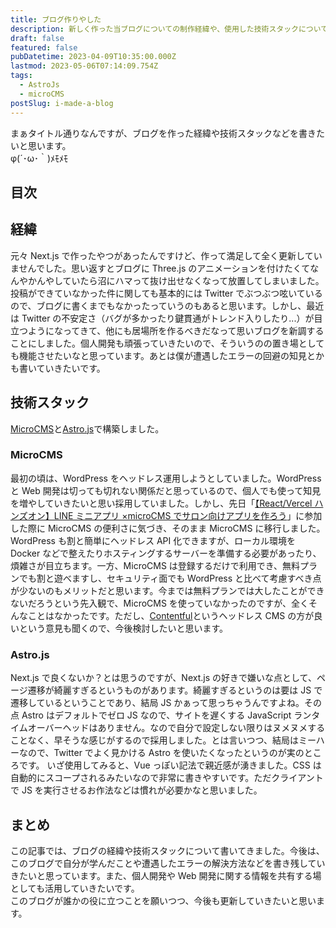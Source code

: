 ```yaml
---
title: ブログ作りやした
description: 新しく作った当ブログについての制作経緯や、使用した技術スタックについて紹介します。WordPressじゃなくMicroCMSを採用した理由や、Astro.jsを使った開発のメリットなどもなんとなく説明しています。
draft: false
featured: false
pubDatetime: 2023-04-09T10:35:00.000Z
lastmod: 2023-05-06T07:14:09.754Z
tags:
  - AstroJs
  - microCMS
postSlug: i-made-a-blog
---
```


まぁタイトル通りなんですが、ブログを作った経緯や技術スタックなどを書きたいと思います。<br>
φ(´･ω･｀)ﾒﾓﾒﾓ

## 目次

## 経緯

元々 Next.js で作ったやつがあったんですけど、作って満足して全く更新していませんでした。思い返すとブログに Three.js のアニメーションを付けたくてなんやかんやしていたら沼にハマって抜け出せなくなって放置してしまいました。投稿ができていなかった件に関しても基本的には Twitter でぶつぶつ呟いているので、ブログに書くまでもなかったっていうのもあると思います。しかし、最近は Twitter の不安定さ（バグが多かったり鍵貫通がトレンド入りしたり...）が目立つようになってきて、他にも居場所を作るべきだなって思いブログを新調することにしました。個人開発も頑張っていきたいので、そういうのの置き場としても機能させたいなと思っています。あとは僕が遭遇したエラーの回避の知見とかも書いていきたいです。

## 技術スタック

[MicroCMS](https://microcms.io/)と[Astro.js](https://astro.build/)で構築しました。

### MicroCMS

最初の頃は、WordPress をヘッドレス運用しようとしていました。WordPress と Web 開発は切っても切れない関係だと思っているので、個人でも使って知見を増やしていきたいと思い採用していました。しかし、先日「[【React/Vercel ハンズオン】LINE ミニアプリ ×microCMS でサロン向けアプリを作ろう](https://linedevelopercommunity.connpass.com/event/275270/)」に参加した際に MicroCMS の便利さに気づき、そのまま MicroCMS に移行しました。WordPress も割と簡単にヘッドレス API 化できますが、ローカル環境を Docker などで整えたりホスティングするサーバーを準備する必要があったり、煩雑さが目立ちます。一方、MicroCMS は登録するだけで利用でき、無料プランでも割と遊べますし、セキュリティ面でも WordPress と比べて考慮すべき点が少ないのもメリットだと思います。今までは無料プランでは大したことができないだろうという先入観で、MicroCMS を使っていなかったのですが、全くそんなことはなかったです。ただし、[Contentful](https://www.contentful.com/)というヘッドレス CMS の方が良いという意見も聞くので、今後検討したいと思います。

### Astro.js

Next.js で良くないか？とは思うのですが、Next.js の好きで嫌いな点として、ページ遷移が綺麗すぎるというものがあります。綺麗すぎるというのは要は JS で遷移しているということであり、結局 JS かぁって思っちゃうんですよね。その点 Astro はデフォルトでゼロ JS なので、サイトを遅くする JavaScript ランタイムオーバーヘッドはありません。なので自分で設定しない限りはヌメヌメすることなく、早そうな感じがするので採用しました。とは言いつつ、結局はミーハーなので、Twitter でよく見かける Astro を使いたくなったというのが実のところです。
いざ使用してみると、Vue っぽい記法で親近感が湧きました。CSS は自動的にスコープされるみたいなので非常に書きやすいです。ただクライアントで JS を実行させるお作法などは慣れが必要かなと思いました。

## まとめ

この記事では、ブログの経緯や技術スタックについて書いてきました。今後は、このブログで自分が学んだことや遭遇したエラーの解決方法などを書き残していきたいと思っています。また、個人開発や Web 開発に関する情報を共有する場としても活用していきたいです。<br>
このブログが誰かの役に立つことを願いつつ、今後も更新していきたいと思います。
